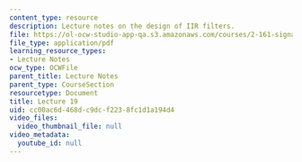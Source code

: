```yaml
---
content_type: resource
description: Lecture notes on the design of IIR filters.
file: https://ol-ocw-studio-app-qa.s3.amazonaws.com/courses/2-161-signal-processing-continuous-and-discrete-fall-2008/cc00ac6d468dc9dcf2238fc1d1a194d4_lecture_19.pdf
file_type: application/pdf
learning_resource_types:
- Lecture Notes
ocw_type: OCWFile
parent_title: Lecture Notes
parent_type: CourseSection
resourcetype: Document
title: Lecture 19
uid: cc00ac6d-468d-c9dc-f223-8fc1d1a194d4
video_files:
  video_thumbnail_file: null
video_metadata:
  youtube_id: null
---
```

